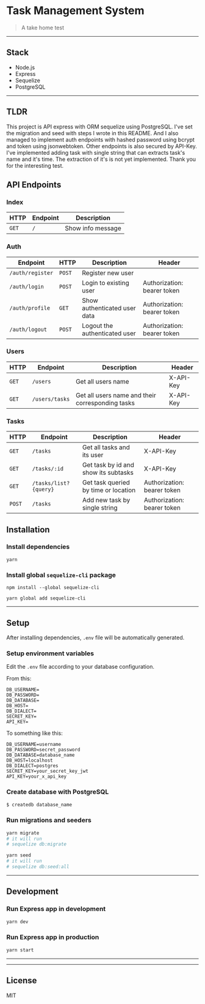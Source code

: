 # Task Management System

> A take home test

---

## Stack

- Node.js
- Express
- Sequelize
- PostgreSQL

---

## TLDR

This project is API express with ORM sequelize using PostgreSQL. I've set the migration and seed with steps I wrote in this README. And I also managed to implement auth endpoints with hashed password using bcrypt and token using jsonwebtoken. Other endpoints is also secured by API-Key. I've implemented adding task with single string that can extracts task's name and it's time. The extraction of it's is not yet implemented. Thank you for the interesting test.

## API Endpoints

### Index

| HTTP  | Endpoint | Description       |
| ----- | -------- | ----------------- |
| `GET` | `/`      | Show info message |

### Auth

| Endpoint         | HTTP   | Description                   | Header                      |
| ---------------- | ------ | ----------------------------- | --------------------------- |
| `/auth/register` | `POST` | Register new user             |                             |
| `/auth/login`    | `POST` | Login to existing user        | Authorization: bearer token |
| `/auth/profile`  | `GET`  | Show authenticated user data  | Authorization: bearer token |
| `/auth/logout`   | `POST` | Logout the authenticated user | Authorization: bearer token |

### Users

| HTTP  | Endpoint       | Description                                      | Header    |
| ----- | -------------- | ------------------------------------------------ | --------- |
| `GET` | `/users`       | Get all users name                               | X-API-Key |
| `GET` | `/users/tasks` | Get all users name and their corresponding tasks | X-API-Key |

### Tasks

| HTTP   | Endpoint              | Description                          | Header                      |
| ------ | --------------------- | ------------------------------------ | --------------------------- |
| `GET`  | `/tasks`              | Get all tasks and its user           | X-API-Key                   |
| `GET`  | `/tasks/:id`          | Get task by id and show its subtasks | X-API-Key                   |
| `GET`  | `/tasks/list?{query}` | Get task queried by time or location | Authorization: bearer token |
| `POST` | `/tasks`              | Add new task by single string        | Authorization: bearer token |

## Installation

### Install dependencies

```
yarn
```

### Install global `sequelize-cli` package

```
npm install --global sequelize-cli
```

```
yarn global add sequelize-cli
```

---

## Setup

After installing dependencies, `.env` file will be automatically generated.

### Setup environment variables

Edit the `.env` file according to your database configuration.

From this:

```
DB_USERNAME=
DB_PASSWORD=
DB_DATABASE=
DB_HOST=
DB_DIALECT=
SECRET_KEY=
API_KEY=
```

To something like this:

```
DB_USERNAME=username
DB_PASSWORD=secret_password
DB_DATABASE=database_name
DB_HOST=localhost
DB_DIALECT=postgres
SECRET_KEY=your_secret_key_jwt
API_KEY=your_x_api_key
```

### Create database with PostgreSQL

```sh
$ createdb database_name
```

### Run migrations and seeders

```sh
yarn migrate
# it will run
# sequelize db:migrate
```

```sh
yarn seed
# it will run
# sequelize db:seed:all
```

---

## Development

### Run Express app in development

```sh
yarn dev
```

### Run Express app in production

```sh
yarn start
```

---

---

## License

MIT
